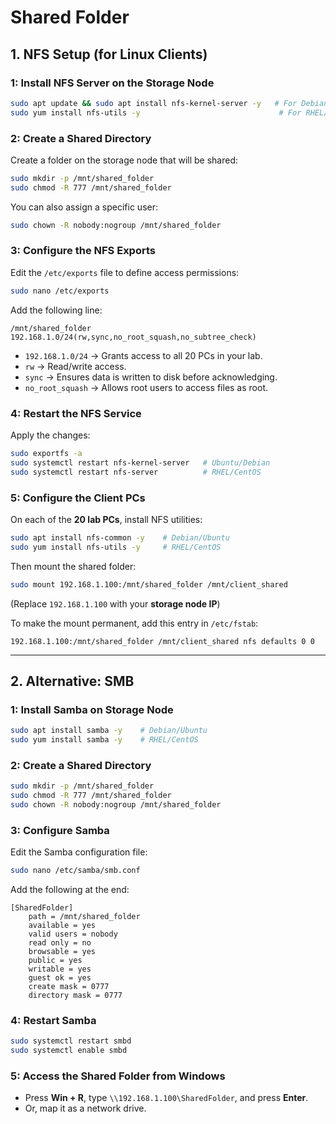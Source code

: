

# Shared Folder 

## 1.  NFS Setup (for Linux Clients)


### 1: Install NFS Server on the Storage Node


```bash
sudo apt update && sudo apt install nfs-kernel-server -y   # For Debian/Ubuntu
sudo yum install nfs-utils -y                               # For RHEL/CentOS
```

### 2: Create a Shared Directory
Create a folder on the storage node that will be shared:

```bash
sudo mkdir -p /mnt/shared_folder
sudo chmod -R 777 /mnt/shared_folder
```

You can also assign a specific user:

```bash
sudo chown -R nobody:nogroup /mnt/shared_folder
```

### 3: Configure the NFS Exports
Edit the `/etc/exports` file to define access permissions:

```bash
sudo nano /etc/exports
```

Add the following line:

```
/mnt/shared_folder 192.168.1.0/24(rw,sync,no_root_squash,no_subtree_check)
```

- `192.168.1.0/24` → Grants access to all 20 PCs in your lab.
- `rw` → Read/write access.
- `sync` → Ensures data is written to disk before acknowledging.
- `no_root_squash` → Allows root users to access files as root.

### 4: Restart the NFS Service
Apply the changes:

```bash
sudo exportfs -a
sudo systemctl restart nfs-kernel-server   # Ubuntu/Debian
sudo systemctl restart nfs-server          # RHEL/CentOS
```

### 5: Configure the Client PCs
On each of the **20 lab PCs**, install NFS utilities:

```bash
sudo apt install nfs-common -y    # Debian/Ubuntu
sudo yum install nfs-utils -y     # RHEL/CentOS
```

Then mount the shared folder:

```bash
sudo mount 192.168.1.100:/mnt/shared_folder /mnt/client_shared
```

(Replace `192.168.1.100` with your **storage node IP**)

To make the mount permanent, add this entry in `/etc/fstab`:

```
192.168.1.100:/mnt/shared_folder /mnt/client_shared nfs defaults 0 0
```

---

## 2. Alternative: SMB 


### 1: Install Samba on Storage Node

```bash
sudo apt install samba -y    # Debian/Ubuntu
sudo yum install samba -y    # RHEL/CentOS
```

### 2: Create a Shared Directory

```bash
sudo mkdir -p /mnt/shared_folder
sudo chmod -R 777 /mnt/shared_folder
sudo chown -R nobody:nogroup /mnt/shared_folder
```

### 3: Configure Samba
Edit the Samba configuration file:

```bash
sudo nano /etc/samba/smb.conf
```

Add the following at the end:

```
[SharedFolder]
    path = /mnt/shared_folder
    available = yes
    valid users = nobody
    read only = no
    browsable = yes
    public = yes
    writable = yes
    guest ok = yes
    create mask = 0777
    directory mask = 0777
```

### 4: Restart Samba

```bash
sudo systemctl restart smbd
sudo systemctl enable smbd
```

### 5: Access the Shared Folder from Windows
- Press **Win + R**, type `\\192.168.1.100\SharedFolder`, and press **Enter**.
- Or, map it as a network drive.